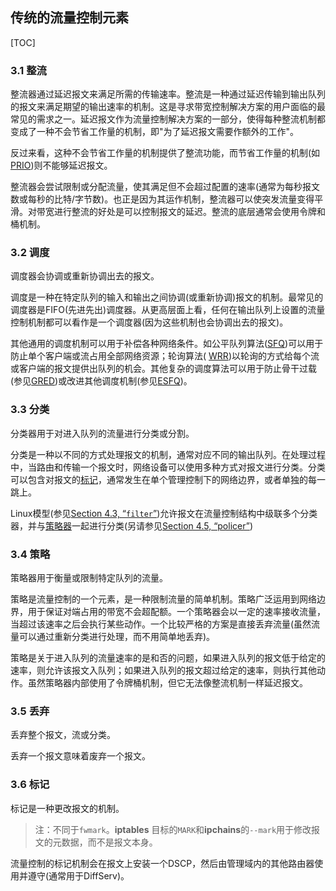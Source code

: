 ## 传统的流量控制元素

[TOC]

### 3.1 整流

整流器通过延迟报文来满足所需的传输速率。整流是一种通过延迟传输到输出队列的报文来满足期望的输出速率的机制。这是寻求带宽控制解决方案的用户面临的最常见的需求之一。延迟报文作为流量控制解决方案的一部分，使得每种整流机制都变成了一种不会节省工作量的机制，即"为了延迟报文需要作额外的工作"。

反过来看，这种不会节省工作量的机制提供了整流功能，而节省工作量的机制(如 [PRIO](https://tldp.org/en/Traffic-Control-HOWTO/ar01s07.html#qc-prio))则不能够延迟报文。

整流器会尝试限制或分配流量，使其满足但不会超过配置的速率(通常为每秒报文数或每秒的比特/字节数)。也正是因为其运作机制，整流器可以使突发流量变得平滑。对带宽进行整流的好处是可以控制报文的延迟。整流的底层通常会使用令牌和桶机制。

### 3.2 调度

调度器会协调或重新协调出去的报文。

调度是一种在特定队列的输入和输出之间协调(或重新协调)报文的机制。最常见的调度器是FIFO(先进先出)调度器。从更高层面上看，任何在输出队列上设置的流量控制机制都可以看作是一个调度器(因为这些机制也会协调出去的报文)。

其他通用的调度机制可以用于补偿各种网络条件。如公平队列算法([SFQ](https://tldp.org/en/Traffic-Control-HOWTO/ar01s06.html#qs-sfq))可以用于防止单个客户端或流占用全部网络资源；轮询算法( [WRR](https://tldp.org/en/Traffic-Control-HOWTO/ar01s07.html#qc-wrr))以轮询的方式给每个流或客户端的报文提供出队列的机会。其他复杂的调度算法可以用于防止骨干过载(参见[GRED](https://tldp.org/en/Traffic-Control-HOWTO/ar01s06.html#qs-gred))或改进其他调度机制(参见[ESFQ](https://tldp.org/en/Traffic-Control-HOWTO/ar01s06.html#qs-esfq))。

### 3.3 分类

分类器用于对进入队列的流量进行分类或分割。

分类是一种以不同的方式处理报文的机制，通常对应不同的输出队列。在处理过程中，当路由和传输一个报文时，网络设备可以使用多种方式对报文进行分类。分类可以包含对报文的[标记](https://tldp.org/en/Traffic-Control-HOWTO/ar01s03.html#e-marking)，通常发生在单个管理控制下的网络边界，或者单独的每一跳上。

Linux模型(参见[Section 4.3, “`filter`”](https://tldp.org/en/Traffic-Control-HOWTO/ar01s04.html#c-filter))允许报文在流量控制结构中级联多个分类器，并与[策略器](https://tldp.org/en/Traffic-Control-HOWTO/ar01s03.html#e-policing)一起进行分类(另请参见[Section 4.5, “policer”](https://tldp.org/en/Traffic-Control-HOWTO/ar01s04.html#c-police))

### 3.4 策略

策略器用于衡量或限制特定队列的流量。

策略是流量控制的一个元素，是一种限制流量的简单机制。策略广泛运用到网络边界，用于保证对端占用的带宽不会超配额。一个策略器会以一定的速率接收流量，当超过该速率之后会执行某些动作。一个比较严格的方案是直接丢弃流量(虽然流量可以通过重新分类进行处理，而不用简单地丢弃)。

策略是关于进入队列的流量速率的是和否的问题，如果进入队列的报文低于给定的速率，则允许该报文入队列；如果进入队列的报文超过给定的速率，则执行其他动作。虽然策略器内部使用了令牌桶机制，但它无法像整流机制一样延迟报文。

### 3.5 丢弃

丢弃整个报文，流或分类。

丢弃一个报文意味着废弃一个报文。

### 3.6 标记

标记是一种更改报文的机制。

> 注：不同于`fwmark`。**iptables** 目标的`MARK`和**ipchains**的`--mark`用于修改报文的元数据，而不是报文本身。

流量控制的标记机制会在报文上安装一个DSCP，然后由管理域内的其他路由器使用并遵守(通常用于DiffServ)。

